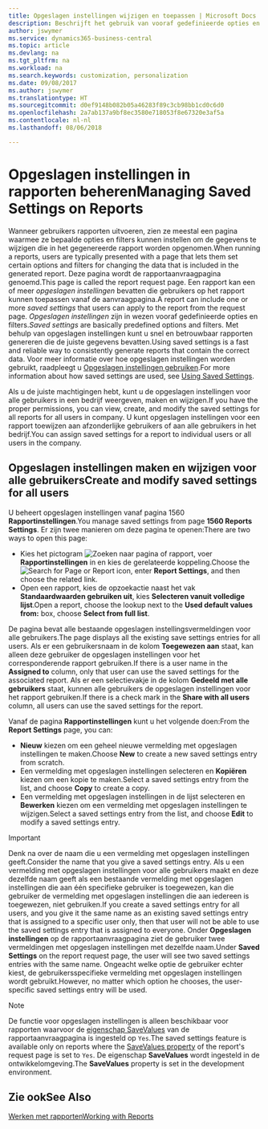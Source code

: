 ```yaml
---
title: Opgeslagen instellingen wijzigen en toepassen | Microsoft Docs
description: Beschrijft het gebruik van vooraf gedefinieerde opties en filters om een lijst aan te passen en de juiste gegevens te genereren.
author: jswymer
ms.service: dynamics365-business-central
ms.topic: article
ms.devlang: na
ms.tgt_pltfrm: na
ms.workload: na
ms.search.keywords: customization, personalization
ms.date: 09/08/2017
ms.author: jswymer
ms.translationtype: HT
ms.sourcegitcommit: d0ef9148b082b05a46283f89c3cb98bb1cd0c6d0
ms.openlocfilehash: 2a7ab137a9bf8ec3580e718053f8e67320e3af5a
ms.contentlocale: nl-nl
ms.lasthandoff: 08/06/2018

---
```

# <a name="managing-saved-settings-on-reports"></a><span data-ttu-id="3f874-103">Opgeslagen instellingen in rapporten beheren</span><span class="sxs-lookup"><span data-stu-id="3f874-103">Managing Saved Settings on Reports</span></span>
<span data-ttu-id="3f874-104">Wanneer gebruikers rapporten uitvoeren, zien ze meestal een pagina waarmee ze bepaalde opties en filters kunnen instellen om de gegevens te wijzigen die in het gegenereerde rapport worden opgenomen.</span><span class="sxs-lookup"><span data-stu-id="3f874-104">When running a reports, users are typically presented with a page that lets them set certain options and filters for changing the data that is included in the generated report.</span></span> <span data-ttu-id="3f874-105">Deze pagina wordt de rapportaanvraagpagina genoemd.</span><span class="sxs-lookup"><span data-stu-id="3f874-105">This page is called the report request page.</span></span> <span data-ttu-id="3f874-106">Een rapport kan een of meer *opgeslagen instellingen* bevatten die gebruikers op het rapport kunnen toepassen vanaf de aanvraagpagina.</span><span class="sxs-lookup"><span data-stu-id="3f874-106">A report can include one or more *saved settings* that users can apply to the report from the request page.</span></span> <span data-ttu-id="3f874-107">*Opgeslagen instellingen* zijn in wezen vooraf gedefinieerde opties en filters.</span><span class="sxs-lookup"><span data-stu-id="3f874-107">*Saved settings* are basically predefined options and filters.</span></span> <span data-ttu-id="3f874-108">Met behulp van opgeslagen instellingen kunt u snel en betrouwbaar rapporten genereren die de juiste gegevens bevatten.</span><span class="sxs-lookup"><span data-stu-id="3f874-108">Using saved settings is a fast and reliable way to consistently generate reports that contain the correct data.</span></span> <span data-ttu-id="3f874-109">Voor meer informatie over hoe opgeslagen instellingen worden gebruikt, raadpleegt u [Opgeslagen instellingen gebruiken](ui-work-report.md#SavedSettings).</span><span class="sxs-lookup"><span data-stu-id="3f874-109">For more information about how saved settings are used, see [Using Saved Settings](ui-work-report.md#SavedSettings).</span></span>

<span data-ttu-id="3f874-110">Als u de juiste machtigingen hebt, kunt u de opgeslagen instellingen voor alle gebruikers in een bedrijf weergeven, maken en wijzigen.</span><span class="sxs-lookup"><span data-stu-id="3f874-110">If you have the proper permissions, you can view, create, and modify the saved settings for all reports for all users in company.</span></span> <span data-ttu-id="3f874-111">U kunt opgeslagen instellingen voor een rapport toewijzen aan afzonderlijke gebruikers of aan alle gebruikers in het bedrijf.</span><span class="sxs-lookup"><span data-stu-id="3f874-111">You can assign saved settings for a report to individual users or all users in the company.</span></span>

<!-- 
## Apply saved settings to a report
1. Open the report.

   The report request page appears.    
2. In the **Saved Settings** section of the page, set the **Name** field  to the saved settings that you want to use.

   The **Saved Settings** section only appears if the report has been run before or if there are existing saved settings entries. The saved settings entry called **Last used options and filters** is always available. These settings are the option and filter values that were used the last time you ran the report.

-->

## <a name="create-and-modify-saved-settings-for-all-users"></a><span data-ttu-id="3f874-112">Opgeslagen instellingen maken en wijzigen voor alle gebruikers</span><span class="sxs-lookup"><span data-stu-id="3f874-112">Create and modify saved settings for all users</span></span>
<span data-ttu-id="3f874-113">U beheert opgeslagen instellingen vanaf pagina 1560 **Rapportinstellingen**.</span><span class="sxs-lookup"><span data-stu-id="3f874-113">You manage saved settings from page **1560 Reports Settings**.</span></span> <span data-ttu-id="3f874-114">Er zijn twee manieren om deze pagina te openen:</span><span class="sxs-lookup"><span data-stu-id="3f874-114">There are two ways to open this page:</span></span>
-   <span data-ttu-id="3f874-115">Kies het pictogram ![Zoeken naar pagina of rapport](media/ui-search/search_small.png "pictogram Zoeken naar pagina of rapport"), voer **Rapportinstellingen** in en kies de gerelateerde koppeling.</span><span class="sxs-lookup"><span data-stu-id="3f874-115">Choose the ![Search for Page or Report](media/ui-search/search_small.png "Search for Page or Report icon") icon, enter **Report Settings**, and then choose the related link.</span></span>
-   <span data-ttu-id="3f874-116">Open een rapport, kies de opzoekactie naast het vak **Standaardwaarden gebruiken uit**, kies **Selecteren vanuit volledige lijst**.</span><span class="sxs-lookup"><span data-stu-id="3f874-116">Open a report, choose the lookup next to the **Used default values from:** box, choose **Select from full list**.</span></span>

<span data-ttu-id="3f874-117">De pagina bevat alle bestaande opgeslagen instellingsvermeldingen voor alle gebruikers.</span><span class="sxs-lookup"><span data-stu-id="3f874-117">The page displays all the existing save settings entries for all users.</span></span> <span data-ttu-id="3f874-118">Als er een gebruikersnaam in de kolom **Toegewezen aan** staat, kan alleen deze gebruiker de opgeslagen instellingen voor het corresponderende rapport gebruiken.</span><span class="sxs-lookup"><span data-stu-id="3f874-118">If there is a user name in the **Assigned to** column, only that user can use the saved settings for the associated report.</span></span> <span data-ttu-id="3f874-119">Als er een selectievakje in de kolom **Gedeeld met alle gebruikers** staat, kunnen alle gebruikers de opgeslagen instellingen voor het rapport gebruiken.</span><span class="sxs-lookup"><span data-stu-id="3f874-119">If there is a check mark in the **Share with all users** column, all users can use the saved settings for the report.</span></span>

<span data-ttu-id="3f874-120">Vanaf de pagina **Rapportinstellingen** kunt u het volgende doen:</span><span class="sxs-lookup"><span data-stu-id="3f874-120">From the **Report Settings** page, you can:</span></span>
-   <span data-ttu-id="3f874-121">**Nieuw** kiezen om een geheel nieuwe vermelding met opgeslagen instellingen te maken.</span><span class="sxs-lookup"><span data-stu-id="3f874-121">Choose **New** to create a new saved settings entry from scratch.</span></span>
-   <span data-ttu-id="3f874-122">Een vermelding met opgeslagen instellingen selecteren en **Kopiëren** kiezen om een kopie te maken.</span><span class="sxs-lookup"><span data-stu-id="3f874-122">Select a saved settings entry from the list, and choose **Copy** to create a copy.</span></span>
-   <span data-ttu-id="3f874-123">Een vermelding met opgeslagen instellingen in de lijst selecteren en **Bewerken** kiezen om een vermelding met opgeslagen instellingen te wijzigen.</span><span class="sxs-lookup"><span data-stu-id="3f874-123">Select a saved settings entry from the list, and choose **Edit** to modify a saved settings entry.</span></span>


> [!Important]
> <span data-ttu-id="3f874-124">Denk na over de naam die u een vermelding met opgeslagen instellingen geeft.</span><span class="sxs-lookup"><span data-stu-id="3f874-124">Consider the name that you give a saved settings entry.</span></span> <span data-ttu-id="3f874-125">Als u een vermelding met opgeslagen instellingen voor alle gebruikers maakt en deze dezelfde naam geeft als een bestaande vermelding met opgeslagen instellingen die aan één specifieke gebruiker is toegewezen, kan die gebruiker de vermelding met opgeslagen instellingen die aan iedereen is toegewezen, niet gebruiken.</span><span class="sxs-lookup"><span data-stu-id="3f874-125">If you create a saved settings entry for all users, and you give it the same name as an existing saved settings entry that is assigned to a specific user only, then that user will not be able to use the saved settings entry that is assigned to everyone.</span></span>  <span data-ttu-id="3f874-126">Onder **Opgeslagen instellingen** op de rapportaanvraagpagina ziet de gebruiker twee vermeldingen met opgeslagen instellingen met dezelfde naam.</span><span class="sxs-lookup"><span data-stu-id="3f874-126">Under **Saved Settings** on the report request page, the user will see two saved settings entries with the same name.</span></span> <span data-ttu-id="3f874-127">Ongeacht welke optie de gebruiker echter kiest, de gebruikersspecifieke vermelding met opgeslagen instellingen wordt gebruikt.</span><span class="sxs-lookup"><span data-stu-id="3f874-127">However, no matter which option he chooses, the user-specific saved settings entry will be used.</span></span>

> [!NOTE]
> <span data-ttu-id="3f874-128">De functie voor opgeslagen instellingen is alleen beschikbaar voor rapporten waarvoor de [eigenschap SaveValues](https://docs.microsoft.com/en-us/dynamics-nav/savevalues-property) van de rapportaanvraagpagina is ingesteld op `Yes`.</span><span class="sxs-lookup"><span data-stu-id="3f874-128">The saved settings feature is available only on reports where the [SaveValues property](https://docs.microsoft.com/en-us/dynamics-nav/savevalues-property) of the report's request page is set to `Yes`.</span></span> <span data-ttu-id="3f874-129">De eigenschap **SaveValues** wordt ingesteld in de ontwikkelomgeving.</span><span class="sxs-lookup"><span data-stu-id="3f874-129">The **SaveValues** property is set in the development environment.</span></span>  

## <a name="see-also"></a><span data-ttu-id="3f874-130">Zie ook</span><span class="sxs-lookup"><span data-stu-id="3f874-130">See Also</span></span>
[<span data-ttu-id="3f874-131">Werken met rapporten</span><span class="sxs-lookup"><span data-stu-id="3f874-131">Working with Reports</span></span>](ui-work-report.md)  

